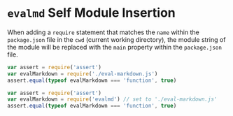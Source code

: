 # `evalmd` Self Module Insertion

When adding a `require` statement that matches the `name` within the `package.json` file in the `cwd` (current working directory), the module string of the module will be replaced with the `main` property within the `package.json` file.

```javascript
var assert = require('assert')
var evalMarkdown = require('./eval-markdown.js')
assert.equal(typeof evalMarkdown === 'function', true)
```

```javascript
var assert = require('assert')
var evalMarkdown = require('evalmd') // set to './eval-markdown.js'
assert.equal(typeof evalMarkdown === 'function', true)
```
